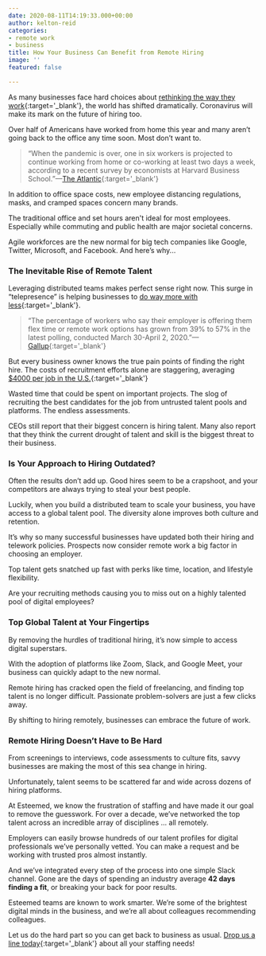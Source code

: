 ```yaml
---
date: 2020-08-11T14:19:33.000+00:00
author: kelton-reid
categories:
- remote work
- business
title: How Your Business Can Benefit from Remote Hiring
image: ''
featured: false

---
```

As many businesses face hard choices about [rethinking the way they work](https://esteemed.io/blog/2020/07/08/5-benefits-of-a-distributed-workforce/){:target='_blank'}, the world has shifted dramatically. Coronavirus will make its mark on the future of hiring too.

Over half of Americans have worked from home this year and many aren’t going back to the office any time soon. Most don’t want to.

> “When the pandemic is over, one in six workers is projected to continue working from home or co-working at least two days a week, according to a recent survey by economists at Harvard Business School.”—[The Atlantic](https://www.theatlantic.com/ideas/archive/2020/08/just-small-shift-remote-work-could-change-everything/614980/){:target='_blank'}

In addition to office space costs, new employee distancing regulations, masks, and cramped spaces concern many brands.

The traditional office and set hours aren't ideal for most employees. Especially while commuting and public health are major societal concerns.

Agile workforces are the new normal for big tech companies like Google, Twitter, Microsoft, and Facebook. And here’s why...

### The Inevitable Rise of Remote Talent

Leveraging distributed teams makes perfect sense right now. This surge in “telepresence” is helping businesses to [do way more with less](https://esteemed.io/blog/2020/08/04/can-hiring-remote-developers-save-my-agency-money/ "Learn how to save while hiring remotely."){:target='_blank'}.

> “The percentage of workers who say their employer is offering them flex time or remote work options has grown from 39% to 57% in the latest polling, conducted March 30-April 2, 2020.”—[Gallup](https://news.gallup.com/poll/306695/workers-discovering-affinity-remote-work.aspx){:target='_blank'}

But every business owner knows the true pain points of finding the right hire. The costs of recruitment efforts alone are staggering, averaging [$4000 per job in the U.S.](https://hbr.org/2019/05/recruiting){:target='_blank'}

Wasted time that could be spent on important projects. The slog of recruiting the best candidates for the job from untrusted talent pools and platforms. The endless assessments.

CEOs still report that their biggest concern is hiring talent. Many also report that they think the current drought of talent and skill is the biggest threat to their business.

### Is Your Approach to Hiring Outdated?

Often the results don’t add up. Good hires seem to be a crapshoot, and your competitors are always trying to steal your best people.

Luckily, when you build a distributed team to scale your business, you have access to a global talent pool. The diversity alone improves both culture and retention.

It’s why so many successful businesses have updated both their hiring and telework policies. Prospects now consider remote work a big factor in choosing an employer.

Top talent gets snatched up fast with perks like time, location, and lifestyle flexibility.

Are your recruiting methods causing you to miss out on a highly talented pool of digital employees?

### Top Global Talent at Your Fingertips

By removing the hurdles of traditional hiring, it’s now simple to access digital superstars.

With the adoption of platforms like Zoom, Slack, and Google Meet, your business can quickly adapt to the new normal.

Remote hiring has cracked open the field of freelancing, and finding top talent is no longer difficult. Passionate problem-solvers are just a few clicks away.

By shifting to hiring remotely, businesses can embrace the future of work.

### Remote Hiring Doesn’t Have to Be Hard

From screenings to interviews, code assessments to culture fits, savvy businesses are making the most of this sea change in hiring.

Unfortunately, talent seems to be scattered far and wide across dozens of hiring platforms.

At Esteemed, we know the frustration of staffing and have made it our goal to remove the guesswork. For over a decade, we’ve networked the top talent across an incredible array of disciplines ... all remotely.

Employers can easily browse hundreds of our talent profiles for digital professionals we’ve personally vetted. You can make a request and be working with trusted pros almost instantly.

And we’ve integrated every step of the process into one simple Slack channel. Gone are the days of spending an industry average **42 days finding a fit**, or breaking your back for poor results.

Esteemed teams are known to work smarter. We’re some of the brightest digital minds in the business, and we’re all about colleagues recommending colleagues.

Let us do the hard part so you can get back to business as usual. [Drop us a line today](https://esteemed.io/pricing/){:target='_blank'} about all your staffing needs!